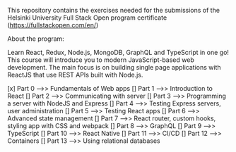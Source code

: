 This repository contains the exercises needed for the submissions of the Helsinki University Full Stack Open program certificate (https://fullstackopen.com/en/)

About the program:

Learn React, Redux, Node.js, MongoDB, GraphQL and TypeScript in one go! This course will introduce you to modern JavaScript-based web development. The main focus is on building single page applications with ReactJS that use REST APIs built with Node.js.

[x] Part 0 -->> Fundamentals of Web apps
[] Part 1 -->> Introduction to React
[] Part 2 -->> Communicating with server
[] Part 3 -->> Programming a server with NodeJS and Express
[] Part 4 -->> Testing Express servers, user administration
[] Part 5 -->> Testing React apps
[] Part 6 -->> Advanced state management
[] Part 7 -->> React router, custom hooks, styling app with CSS and webpack
[] Part 8 -->> GraphQL
[] Part 9 -->> TypeScript
[] Part 10 -->> React Native
[] Part 11 -->> CI/CD
[] Part 12 -->> Containers
[] Part 13 -->> Using relational databases
